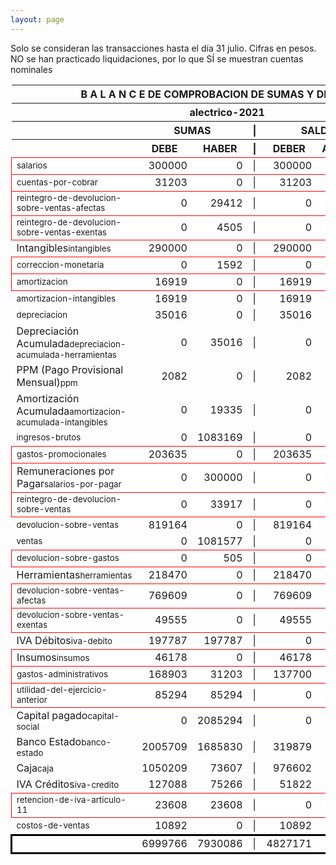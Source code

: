 ```yaml
--- 
layout: page
--- 
```

<script>

$('* div').each(function () {   
    var item = $(this).text();
    var num = Number(item).toLocaleString('en');

    if (Number(item) < 0) {
        num = num.replace('-', '');
        $(this).addClass('negMoney');
    } else {
        $(this).addClass('enMoney');
    }

    $(this).text(num);
});
</script>
 


Solo se consideran las transacciones hasta el día 31	julio.
Cifras en pesos.
NO se han practicado liquidaciones, por lo que SÍ se muestran cuentas nominales
<table rules='groups'>
<style> tfoot {  border: 3px solid black;  } </style> 
<thead><th colspan='7'> B A L A N C E  DE COMPROBACION DE SUMAS Y DE SALDOS </th> </thead>
<thead> <th colspan='7'> alectrico-2021</th></thead>
<thead> <th> </th> <th align='center' colspan= '2'>SUMAS</th> <th>|</th> <th align='center' colspan='2'>SALDOS</th> <th rowspan='2' > Errores </th> </thead>
<thead> <th></th>  <th align='center'>DEBE</th> <th align='center'>HABER</th> <th>|</th> <th align='center'>DEBER</th> <th align='center'>ACREEDOR</th> <th>A Corregir </th> </thead>
<tbody>
<tr style=' background: #fff; border: 1px solid red;'>
<td><small>salarios</small></td> <td align='right'>300000</td> <td align='right'>0</td> <td> | </td> <td align='right'> 300000</td> <td align='right'>0</td> </tr>
<tr style=' background: #fff; border: 1px solid red;'>
<td><small>cuentas-por-cobrar</small></td> <td align='right'>31203</td> <td align='right'>0</td> <td> | </td> <td align='right'> 31203</td> <td align='right'>0</td> </tr>
<tr style=' background: #fff; border: 1px solid red;'>
<td><small>reintegro-de-devolucion-sobre-ventas-afectas</small></td> <td align='right'>0</td> <td align='right'>29412</td> <td> | </td> <td align='right'> 0</td> <td align='right'>29412</td> </tr>
<tr style=' background: #fff; border: 1px solid red;'>
<td><small>reintegro-de-devolucion-sobre-ventas-exentas</small></td> <td align='right'>0</td> <td align='right'>4505</td> <td> | </td> <td align='right'> 0</td> <td align='right'>4505</td> </tr>
<tr>
<td>Intangibles<small>intangibles</small> </td> <td align='right'>290000</td> <td align='right'>0</td> <td> | </td> <td align='right'> 290000</td> <td align='right'>0</td> 
<td colspan='2' style=' background: #faa; border: 1px solid red;'>Subcuenta </td>
</tr>
<tr style=' background: #fff; border: 1px solid red;'>
<td><small>correccion-monetaria</small></td> <td align='right'>0</td> <td align='right'>1592</td> <td> | </td> <td align='right'> 0</td> <td align='right'>1592</td> </tr>
<tr style=' background: #fff; border: 1px solid red;'>
<td><small>amortizacion</small></td> <td align='right'>16919</td> <td align='right'>0</td> <td> | </td> <td align='right'> 16919</td> <td align='right'>0</td> </tr>
<tr>
<td><small>amortizacion-intangibles</small></td> <td align='right'>16919</td> <td align='right'>0</td> <td> | </td> <td align='right'> 16919</td> <td align='right'>0</td>
</tr>
<tr>
<td><small>depreciacion</small></td> <td align='right'>35016</td> <td align='right'>0</td> <td> | </td> <td align='right'> 35016</td> <td align='right'>0</td>
</tr>
<tr>
<td>Depreciación Acumulada<small>depreciacion-acumulada-herramientas</small></td> <td align='right'>0</td> <td align='right'>35016</td> <td> | </td> <td align='right'> 0</td> <td align='right'>35016</td>
</tr>
<tr>
<td>PPM (Pago Provisional Mensual)<small>ppm</small></td> <td align='right'>2082</td> <td align='right'>0</td> <td> | </td> <td align='right'> 2082</td> <td align='right'>0</td>
</tr>
<tr>
<td>Amortización Acumulada<small>amortizacion-acumulada-intangibles</small></td> <td align='right'>0</td> <td align='right'>19335</td> <td> | </td> <td align='right'> 0</td> <td align='right'>19335</td>
</tr>
<tr>
<td><small>ingresos-brutos</small></td> <td align='right'>0</td> <td align='right'>1083169</td> <td> | </td> <td align='right'> 0</td> <td align='right'>1083169</td>
</tr>
<tr style=' background: #fff; border: 1px solid red;'>
<td><small>gastos-promocionales</small></td> <td align='right'>203635</td> <td align='right'>0</td> <td> | </td> <td align='right'> 203635</td> <td align='right'>0</td> </tr>
<tr style=' background: #fff; border: 1px solid red;'>
<td>Remuneraciones por Pagar<small>salarios-por-pagar</small></td> <td align='right'>0</td> <td align='right'>300000</td> <td> | </td> <td align='right'> 0</td> <td align='right'>300000</td> </tr>
<tr style=' background: #fff; border: 1px solid red;'>
<td><small>reintegro-de-devolucion-sobre-ventas</small></td> <td align='right'>0</td> <td align='right'>33917</td> <td> | </td> <td align='right'> 0</td> <td align='right'>33917</td> </tr>
<tr>
<td><small>devolucion-sobre-ventas</small></td> <td align='right'>819164</td> <td align='right'>0</td> <td> | </td> <td align='right'> 819164</td> <td align='right'>0</td>
</tr>
<tr>
<td><small>ventas</small></td> <td align='right'>0</td> <td align='right'>1081577</td> <td> | </td> <td align='right'> 0</td> <td align='right'>1081577</td>
</tr>
<tr style=' background: #fff; border: 1px solid red;'>
<td><small>devolucion-sobre-gastos</small></td> <td align='right'>0</td> <td align='right'>505</td> <td> | </td> <td align='right'> 0</td> <td align='right'>505</td> </tr>
<tr>
<td>Herramientas<small>herramientas</small></td> <td align='right'>218470</td> <td align='right'>0</td> <td> | </td> <td align='right'> 218470</td> <td align='right'>0</td>
</tr>
<tr style=' background: #fff; border: 1px solid red;'>
<td><small>devolucion-sobre-ventas-afectas</small></td> <td align='right'>769609</td> <td align='right'>0</td> <td> | </td> <td align='right'> 769609</td> <td align='right'>0</td> </tr>
<tr style=' background: #fff; border: 1px solid red;'>
<td><small>devolucion-sobre-ventas-exentas</small></td> <td align='right'>49555</td> <td align='right'>0</td> <td> | </td> <td align='right'> 49555</td> <td align='right'>0</td> </tr>
<tr>
<td>IVA Débitos<small>iva-debito</small></td> <td align='right'>197787</td> <td align='right'>197787</td> <td> | </td> <td align='right'> 0</td> <td align='right'>0</td>
</tr>
<tr style=' background: #fff; border: 1px solid red;'>
<td>Insumos<small>insumos</small></td> <td align='right'>46178</td> <td align='right'>0</td> <td> | </td> <td align='right'> 46178</td> <td align='right'>0</td> </tr>
<tr style=' background: #fff; border: 1px solid red;'>
<td><small>gastos-administrativos</small></td> <td align='right'>168903</td> <td align='right'>31203</td> <td> | </td> <td align='right'> 137700</td> <td align='right'>0</td> </tr>
<tr style=' background: #fff; border: 1px solid red;'>
<td><small>utilidad-del-ejercicio-anterior</small></td> <td align='right'>85294</td> <td align='right'>85294</td> <td> | </td> <td align='right'> 0</td> <td align='right'>0</td> </tr>
<tr>
<td>Capital pagado<small>capital-social</small></td> <td align='right'>0</td> <td align='right'>2085294</td> <td> | </td> <td align='right'> 0</td> <td align='right'>2085294</td>
</tr>
<tr>
<td>Banco Estado<small>banco-estado</small></td> <td align='right'>2005709</td> <td align='right'>1685830</td> <td> | </td> <td align='right'> 319879</td> <td align='right'>0</td>
</tr>
<tr>
<td>Caja<small>caja</small></td> <td align='right'>1050209</td> <td align='right'>73607</td> <td> | </td> <td align='right'> 976602</td> <td align='right'>0</td>
</tr>
<tr>
<td>IVA Créditos<small>iva-credito</small></td> <td align='right'>127088</td> <td align='right'>75266</td> <td> | </td> <td align='right'> 51822</td> <td align='right'>0</td>
</tr>
<tr style=' background: #fff; border: 1px solid red;'>
<td><small>retencion-de-iva-articulo-11</small></td> <td align='right'>23608</td> <td align='right'>23608</td> <td> | </td> <td align='right'> 0</td> <td align='right'>0</td> </tr>
<tr>
<td><small>costos-de-ventas</small></td> <td align='right'>10892</td> <td align='right'>0</td> <td> | </td> <td align='right'> 10892</td> <td align='right'>0</td>
</tr>
</tbody>
<tfoot>
<tr> <td></td> <td align='right'> <div>6999766</div></td> <td align='right'> <div>7930086</div></td><td> | </td> <td align='right'> <div>4827171</div></td> <td align='right'> <div>5757491</div></td> </tr>
</tfoot>
</table>
